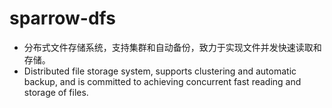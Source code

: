 # sparrow-dfs
- 分布式文件存储系统，支持集群和自动备份，致力于实现文件并发快速读取和存储。
- Distributed file storage system, supports clustering and automatic backup, and is committed to achieving concurrent fast reading and storage of files.
